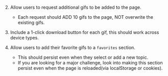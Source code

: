 2. Allow users to request additional gifs to be added to the page.

   - Each request should ADD 10 gifs to the page, NOT overwrite the existing gifs.

3. Include a 1-click download button for each gif, this should work across device types.

4. Allow users to add their favorite gifs to a `favorites` section.
   - This should persist even when they select or add a new topic.
   - If you are looking for a major challenge, look into making this section persist even when the page is reloaded(via localStorage or cookies).
